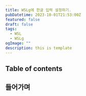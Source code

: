 ```yaml
---
title: WSLg에 한글 입력 설정하기.
pubDatetime: 2023-10-01T21:53:00Z
featured: false
draft: false
tags:
  - WSL
  - WSLg
ogImage: ""
description: this is template
---
```


## Table of contents

## 들어가며
